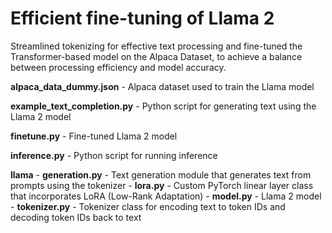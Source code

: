 # Efficient fine-tuning of Llama 2

Streamlined tokenizing for effective text processing and fine-tuned the Transformer-based model on the Alpaca Dataset, to achieve a balance between processing efficiency and model accuracy.

**alpaca_data_dummy.json** - Alpaca dataset used to train the Llama model

**example_text_completion.py** - Python script for generating text using the Llama 2 model

**finetune.py** - Fine-tuned Llama 2 model

**inference.py** - Python script for running inference

**llama**
    - **generation.py** - Text generation module that generates text from prompts using the tokenizer
    - **lora.py** - Custom PyTorch linear layer class that incorporates LoRA (Low-Rank Adaptation)
    - **model.py** - Llama 2 model
    - **tokenizer.py** - Tokenizer class for encoding text to token IDs and decoding token IDs back to text
